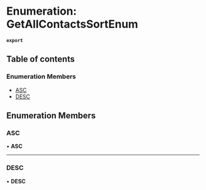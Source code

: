 # Enumeration: GetAllContactsSortEnum

**`export`**

## Table of contents

### Enumeration Members

- [ASC](GetAllContactsSortEnum.md#asc)
- [DESC](GetAllContactsSortEnum.md#desc)

## Enumeration Members

### <a id="asc" name="asc"></a> ASC

• **ASC**

___

### <a id="desc" name="desc"></a> DESC

• **DESC**
